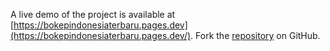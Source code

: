 A live demo of the project is available at [https://bokepindonesiaterbaru.pages.dev](https://bokepindonesiaterbaru.pages.dev/).
Fork the [repository](https://github.com/faridfardhane) on GitHub.